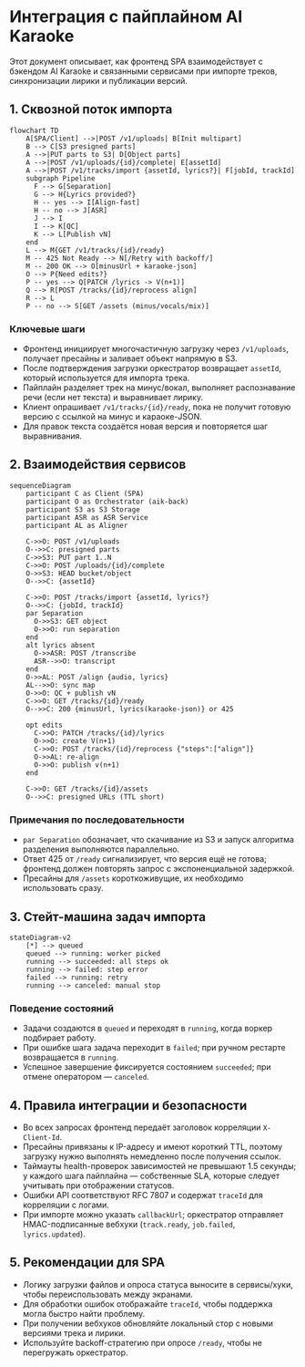 # Интеграция с пайплайном AI Karaoke

Этот документ описывает, как фронтенд SPA взаимодействует с бэкендом AI Karaoke и связанными сервисами при импорте треков, синхронизации лирики и публикации версий.

## 1. Сквозной поток импорта

```mermaid
flowchart TD
    A[SPA/Client] -->|POST /v1/uploads| B[Init multipart]
    B --> C[S3 presigned parts]
    A -->|PUT parts to S3| D[Object parts]
    A -->|POST /v1/uploads/{id}/complete| E[assetId]
    A -->|POST /v1/tracks/import {assetId, lyrics?}| F[jobId, trackId]
    subgraph Pipeline
      F --> G[Separation]
      G --> H{Lyrics provided?}
      H -- yes --> I[Align-fast]
      H -- no --> J[ASR]
      J --> I
      I --> K[QC]
      K --> L[Publish vN]
    end
    L --> M{GET /v1/tracks/{id}/ready}
    M -- 425 Not Ready --> N[/Retry with backoff/]
    M -- 200 OK --> O[minusUrl + karaoke-json]
    O --> P{Need edits?}
    P -- yes --> Q[PATCH /lyrics -> V(n+1)]
    Q --> R[POST /tracks/{id}/reprocess align]
    R --> L
    P -- no --> S[GET /assets (minus/vocals/mix)]
```

### Ключевые шаги
- Фронтенд инициирует многочастичную загрузку через `/v1/uploads`, получает пресайны и заливает объект напрямую в S3.
- После подтверждения загрузки оркестратор возвращает `assetId`, который используется для импорта трека.
- Пайплайн разделяет трек на минус/вокал, выполняет распознавание речи (если нет текста) и выравнивает лирику.
- Клиент опрашивает `/v1/tracks/{id}/ready`, пока не получит готовую версию с ссылкой на минус и караоке-JSON.
- Для правок текста создаётся новая версия и повторяется шаг выравнивания.

## 2. Взаимодействия сервисов

```mermaid
sequenceDiagram
    participant C as Client (SPA)
    participant O as Orchestrator (aik-back)
    participant S3 as S3 Storage
    participant ASR as ASR Service
    participant AL as Aligner

    C->>O: POST /v1/uploads
    O-->>C: presigned parts
    C->>S3: PUT part 1..N
    C->>O: POST /uploads/{id}/complete
    O->>S3: HEAD bucket/object
    O-->>C: {assetId}

    C->>O: POST /tracks/import {assetId, lyrics?}
    O-->>C: {jobId, trackId}
    par Separation
      O->>S3: GET object
      O->>O: run separation
    end
    alt lyrics absent
      O->>ASR: POST /transcribe
      ASR-->>O: transcript
    end
    O->>AL: POST /align {audio, lyrics}
    AL-->>O: sync map
    O->>O: QC + publish vN
    C->>O: GET /tracks/{id}/ready
    O-->>C: 200 {minusUrl, lyrics(karaoke-json)} or 425

    opt edits
      C->>O: PATCH /tracks/{id}/lyrics
      O->>O: create V(n+1)
      C->>O: POST /tracks/{id}/reprocess {"steps":["align"]}
      O->>AL: re-align
      O->>O: publish v(n+1)
    end

    C->>O: GET /tracks/{id}/assets
    O-->>C: presigned URLs (TTL short)
```

### Примечания по последовательности
- `par Separation` обозначает, что скачивание из S3 и запуск алгоритма разделения выполняются параллельно.
- Ответ 425 от `/ready` сигнализирует, что версия ещё не готова; фронтенд должен повторять запрос с экспоненциальной задержкой.
- Пресайны для `/assets` короткоживущие, их необходимо использовать сразу.

## 3. Стейт-машина задач импорта

```mermaid
stateDiagram-v2
    [*] --> queued
    queued --> running: worker picked
    running --> succeeded: all steps ok
    running --> failed: step error
    failed --> running: retry
    running --> canceled: manual stop
```

### Поведение состояний
- Задачи создаются в `queued` и переходят в `running`, когда воркер подбирает работу.
- При ошибке шага задача переходит в `failed`; при ручном рестарте возвращается в `running`.
- Успешное завершение фиксируется состоянием `succeeded`; при отмене оператором — `canceled`.

## 4. Правила интеграции и безопасности

- Во всех запросах фронтенд передаёт заголовок корреляции `X-Client-Id`.
- Пресайны привязаны к IP-адресу и имеют короткий TTL, поэтому загрузку нужно выполнять немедленно после получения ссылок.
- Таймауты health-проверок зависимостей не превышают 1.5 секунды; у каждого шага пайплайна — собственные SLA, которые следует учитывать при отображении статусов.
- Ошибки API соответствуют RFC 7807 и содержат `traceId` для корреляции с логами.
- При импорте можно указать `callbackUrl`; оркестратор отправляет HMAC-подписанные вебхуки (`track.ready`, `job.failed`, `lyrics.updated`).

## 5. Рекомендации для SPA

- Логику загрузки файлов и опроса статуса выносите в сервисы/хуки, чтобы переиспользовать между экранами.
- Для обработки ошибок отображайте `traceId`, чтобы поддержка могла быстро найти проблему.
- При получении вебхуков обновляйте локальный стор с новыми версиями трека и лирики.
- Используйте backoff-стратегию при опросе `/ready`, чтобы не перегружать оркестратор.
